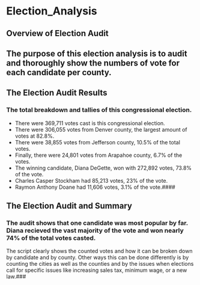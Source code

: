 # Election_Analysis

## Overview of Election Audit

## The purpose of this election analysis is to audit and thoroughly show the numbers of vote for each candidate per county.

## The Election Audit Results

### The total breakdown and tallies of this congressional election.
* There were 369,711 votes cast is this congressional election.
* There were 306,055 votes from Denver county, the largest amount of votes at 82.8%.
* There were 38,855 votes from Jefferson county, 10.5% of the total votes.
* Finally, there were 24,801 votes from Arapahoe county, 6.7% of the votes.
* The winning candidate, Diana DeGette, won with 272,892 votes, 73.8% of the vote.
* Charles Casper Stockham had 85,213 votes, 23% of the vote.
* Raymon Anthony Doane had 11,606 votes, 3.1% of the vote.####

## The Election Audit and Summary

### The audit shows that one candidate was most popular by far. Diana recieved the vast majority of the vote and won nearly 74% of the total votes casted. 
The script clearly shows the counted votes and how it can be broken down by candidate and by county. 
Other ways this can be done differently is by counting the cities as well as the counties and by the issues when elections call for specific issues like increasing sales tax, minimum wage, or a new law.###

